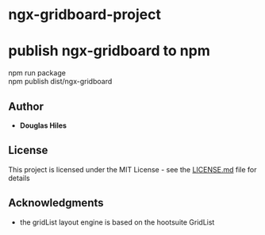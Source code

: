 # ngx-gridboard-project

# publish ngx-gridboard to npm
npm run package  
npm publish dist/ngx-gridboard 




## Author

* **Douglas Hiles** 


## License

This project is licensed under the MIT License - see the [LICENSE.md](LICENSE.md) file for details

## Acknowledgments

* the gridList layout engine is based on the hootsuite GridList


